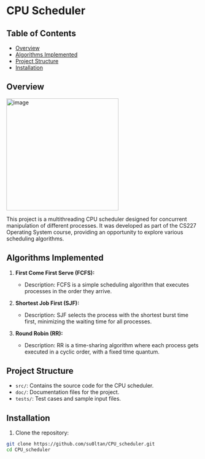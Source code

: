 # CPU Scheduler

## Table of Contents

- [Overview](#Overview)
- [Algorithms Implemented](#Algorithms_Implemented)
- [Project Structure](#Project_Structure)
- [Installation](#installation)

## Overview
<img width="292" alt="image" src="https://github.com/su0ltan/CPU_scheduler/assets/53498277/760065af-fd98-476f-b24a-f9dad2932757">

This project is a multithreading CPU scheduler designed for concurrent manipulation of different processes. It was developed as part of the CS227 Operating System course, providing an opportunity to explore various scheduling algorithms.


## Algorithms Implemented
1. **First Come First Serve (FCFS):**
   - Description: FCFS is a simple scheduling algorithm that executes processes in the order they arrive.

2. **Shortest Job First (SJF):**
   - Description: SJF selects the process with the shortest burst time first, minimizing the waiting time for all processes.

3. **Round Robin (RR):**
   - Description: RR is a time-sharing algorithm where each process gets executed in a cyclic order, with a fixed time quantum.


## Project Structure
- `src/`: Contains the source code for the CPU scheduler.
- `doc/`: Documentation files for the project.
- `tests/`: Test cases and sample input files.


## Installation

1. Clone the repository:

```bash
git clone https://github.com/su0ltan/CPU_scheduler.git
cd CPU_scheduler
